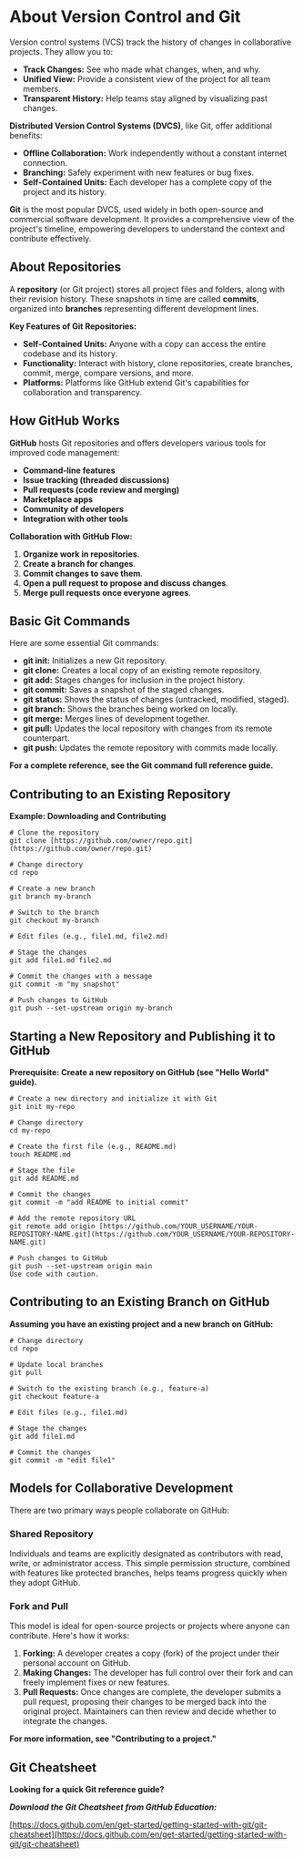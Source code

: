 # About Version Control and Git

Version control systems (VCS) track the history of changes in collaborative projects. They allow you to:

* **Track Changes:** See who made what changes, when, and why.
* **Unified View:** Provide a consistent view of the project for all team members.
* **Transparent History:** Help teams stay aligned by visualizing past changes.

**Distributed Version Control Systems (DVCS)**, like Git, offer additional benefits:

* **Offline Collaboration:** Work independently without a constant internet connection.
* **Branching:** Safely experiment with new features or bug fixes.
* **Self-Contained Units:** Each developer has a complete copy of the project and its history.

**Git** is the most popular DVCS, used widely in both open-source and commercial software development. It provides a comprehensive view of the project's timeline, empowering developers to understand the context and contribute effectively.

## About Repositories

A **repository** (or Git project) stores all project files and folders, along with their revision history. These snapshots in time are called **commits**, organized into **branches** representing different development lines.

**Key Features of Git Repositories:**

* **Self-Contained Units:** Anyone with a copy can access the entire codebase and its history.
* **Functionality:** Interact with history, clone repositories, create branches, commit, merge, compare versions, and more.
* **Platforms:** Platforms like GitHub extend Git's capabilities for collaboration and transparency.

## How GitHub Works

**GitHub** hosts Git repositories and offers developers various tools for improved code management:

* **Command-line features**
* **Issue tracking (threaded discussions)**
* **Pull requests (code review and merging)**
* **Marketplace apps**
* **Community of developers**
* **Integration with other tools**

**Collaboration with GitHub Flow:**

1. **Organize work in repositories**.
2. **Create a branch for changes**.
3. **Commit changes to save them**.
4. **Open a pull request to propose and discuss changes**.
5. **Merge pull requests once everyone agrees**.

## Basic Git Commands

Here are some essential Git commands:

* **git init:** Initializes a new Git repository.
* **git clone:** Creates a local copy of an existing remote repository.
* **git add:** Stages changes for inclusion in the project history.
* **git commit:** Saves a snapshot of the staged changes.
* **git status:** Shows the status of changes (untracked, modified, staged).
* **git branch:** Shows the branches being worked on locally.
* **git merge:** Merges lines of development together.
* **git pull:** Updates the local repository with changes from its remote counterpart.
* **git push:** Updates the remote repository with commits made locally.

**For a complete reference, see the Git command full reference guide.**

## Contributing to an Existing Repository

**Example: Downloading and Contributing**

```
# Clone the repository
git clone [https://github.com/owner/repo.git](https://github.com/owner/repo.git)

# Change directory
cd repo

# Create a new branch
git branch my-branch

# Switch to the branch
git checkout my-branch

# Edit files (e.g., file1.md, file2.md)

# Stage the changes
git add file1.md file2.md

# Commit the changes with a message
git commit -m "my snapshot"

# Push changes to GitHub
git push --set-upstream origin my-branch
```

## Starting a New Repository and Publishing it to GitHub
**Prerequisite: Create a new repository on GitHub (see "Hello World" guide).**

```
# Create a new directory and initialize it with Git
git init my-repo

# Change directory
cd my-repo

# Create the first file (e.g., README.md)
touch README.md

# Stage the file
git add README.md

# Commit the changes
git commit -m "add README to initial commit"

# Add the remote repository URL
git remote add origin [https://github.com/YOUR_USERNAME/YOUR-REPOSITORY-NAME.git](https://github.com/YOUR_USERNAME/YOUR-REPOSITORY-NAME.git)

# Push changes to GitHub
git push --set-upstream origin main
Use code with caution.
```

## Contributing to an Existing Branch on GitHub

**Assuming you have an existing project and a new branch on GitHub:**

```
# Change directory
cd repo

# Update local branches
git pull

# Switch to the existing branch (e.g., feature-a)
git checkout feature-a

# Edit files (e.g., file1.md)

# Stage the changes
git add file1.md

# Commit the changes
git commit -m "edit file1"
```

## Models for Collaborative Development

There are two primary ways people collaborate on GitHub:

### Shared Repository
Individuals and teams are explicitly designated as contributors with read, write, or administrator access. This simple permission structure, combined with features like protected branches, helps teams progress quickly when they adopt GitHub.

### Fork and Pull
This model is ideal for open-source projects or projects where anyone can contribute. Here's how it works:
1. **Forking:** A developer creates a copy (fork) of the project under their personal account on GitHub.
2. **Making Changes:** The developer has full control over their fork and can freely implement fixes or new features.
3. **Pull Requests:** Once changes are complete, the developer submits a pull request, proposing their changes to be merged back into the original project. Maintainers can then review and decide whether to integrate the changes.

**For more information, see "Contributing to a project."**


## Git Cheatsheet
**Looking for a quick Git reference guide?**

***Download the Git Cheatsheet from GitHub Education:***

[https://docs.github.com/en/get-started/getting-started-with-git/git-cheatsheet](https://docs.github.com/en/get-started/getting-started-with-git/git-cheatsheet)

